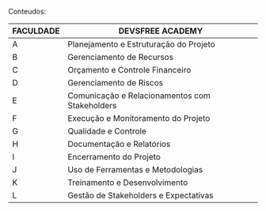Conteudos: 

|FACULDADE | DEVSFREE ACADEMY|
|----------|-----------------|
|A|Planejamento e Estruturação do Projeto|
|B|Gerenciamento de Recursos|
|C|Orçamento e Controle Financeiro|
|D|Gerenciamento de Riscos|
|E|Comunicação e Relacionamentos com Stakeholders|
|F|Execução e Monitoramento do Projeto|
|G|Qualidade e Controle|
|H|Documentação e Relatórios|
|I|Encerramento do Projeto|
|J|Uso de Ferramentas e Metodologias|
|K|Treinamento e Desenvolvimento|
|L|Gestão de Stakeholders e Expectativas|
